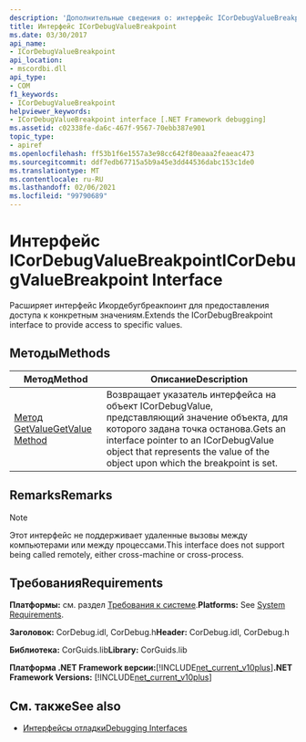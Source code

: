 ```yaml
---
description: 'Дополнительные сведения о: интерфейс ICorDebugValueBreakpoint'
title: Интерфейс ICorDebugValueBreakpoint
ms.date: 03/30/2017
api_name:
- ICorDebugValueBreakpoint
api_location:
- mscordbi.dll
api_type:
- COM
f1_keywords:
- ICorDebugValueBreakpoint
helpviewer_keywords:
- ICorDebugValueBreakpoint interface [.NET Framework debugging]
ms.assetid: c02338fe-da6c-467f-9567-70ebb387e901
topic_type:
- apiref
ms.openlocfilehash: ff53b1f6e1557a3e98cc642f80eaaa2feaeac473
ms.sourcegitcommit: ddf7edb67715a5b9a45e3dd44536dabc153c1de0
ms.translationtype: MT
ms.contentlocale: ru-RU
ms.lasthandoff: 02/06/2021
ms.locfileid: "99790689"
---
```

# <a name="icordebugvaluebreakpoint-interface"></a><span data-ttu-id="2485f-103">Интерфейс ICorDebugValueBreakpoint</span><span class="sxs-lookup"><span data-stu-id="2485f-103">ICorDebugValueBreakpoint Interface</span></span>

<span data-ttu-id="2485f-104">Расширяет интерфейс Икордебугбреакпоинт для предоставления доступа к конкретным значениям.</span><span class="sxs-lookup"><span data-stu-id="2485f-104">Extends the ICorDebugBreakpoint interface to provide access to specific values.</span></span>  
  
## <a name="methods"></a><span data-ttu-id="2485f-105">Методы</span><span class="sxs-lookup"><span data-stu-id="2485f-105">Methods</span></span>  
  
|<span data-ttu-id="2485f-106">Метод</span><span class="sxs-lookup"><span data-stu-id="2485f-106">Method</span></span>|<span data-ttu-id="2485f-107">Описание</span><span class="sxs-lookup"><span data-stu-id="2485f-107">Description</span></span>|  
|------------|-----------------|  
|[<span data-ttu-id="2485f-108">Метод GetValue</span><span class="sxs-lookup"><span data-stu-id="2485f-108">GetValue Method</span></span>](icordebugvaluebreakpoint-getvalue-method.md)|<span data-ttu-id="2485f-109">Возвращает указатель интерфейса на объект ICorDebugValue, представляющий значение объекта, для которого задана точка останова.</span><span class="sxs-lookup"><span data-stu-id="2485f-109">Gets an interface pointer to an ICorDebugValue object that represents the value of the object upon which the breakpoint is set.</span></span>|  
  
## <a name="remarks"></a><span data-ttu-id="2485f-110">Remarks</span><span class="sxs-lookup"><span data-stu-id="2485f-110">Remarks</span></span>  
  
> [!NOTE]
> <span data-ttu-id="2485f-111">Этот интерфейс не поддерживает удаленные вызовы между компьютерами или между процессами.</span><span class="sxs-lookup"><span data-stu-id="2485f-111">This interface does not support being called remotely, either cross-machine or cross-process.</span></span>  
  
## <a name="requirements"></a><span data-ttu-id="2485f-112">Требования</span><span class="sxs-lookup"><span data-stu-id="2485f-112">Requirements</span></span>  

 <span data-ttu-id="2485f-113">**Платформы:** см. раздел [Требования к системе](../../get-started/system-requirements.md).</span><span class="sxs-lookup"><span data-stu-id="2485f-113">**Platforms:** See [System Requirements](../../get-started/system-requirements.md).</span></span>  
  
 <span data-ttu-id="2485f-114">**Заголовок:** CorDebug.idl, CorDebug.h</span><span class="sxs-lookup"><span data-stu-id="2485f-114">**Header:** CorDebug.idl, CorDebug.h</span></span>  
  
 <span data-ttu-id="2485f-115">**Библиотека:** CorGuids.lib</span><span class="sxs-lookup"><span data-stu-id="2485f-115">**Library:** CorGuids.lib</span></span>  
  
 <span data-ttu-id="2485f-116">**Платформа .NET Framework версии:**[!INCLUDE[net_current_v10plus](../../../../includes/net-current-v10plus-md.md)]</span><span class="sxs-lookup"><span data-stu-id="2485f-116">**.NET Framework Versions:** [!INCLUDE[net_current_v10plus](../../../../includes/net-current-v10plus-md.md)]</span></span>  
  
## <a name="see-also"></a><span data-ttu-id="2485f-117">См. также</span><span class="sxs-lookup"><span data-stu-id="2485f-117">See also</span></span>

- [<span data-ttu-id="2485f-118">Интерфейсы отладки</span><span class="sxs-lookup"><span data-stu-id="2485f-118">Debugging Interfaces</span></span>](debugging-interfaces.md)
